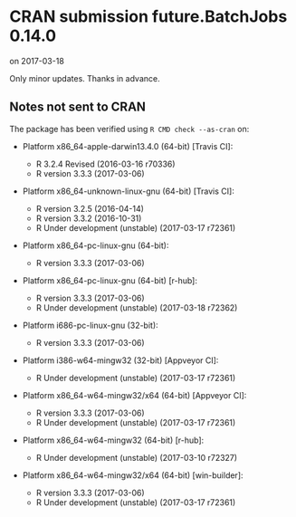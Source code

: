# CRAN submission future.BatchJobs 0.14.0

on 2017-03-18

Only minor updates. Thanks in advance.


## Notes not sent to CRAN

The package has been verified using `R CMD check --as-cran` on:

* Platform x86_64-apple-darwin13.4.0 (64-bit) [Travis CI]:
  - R 3.2.4 Revised (2016-03-16 r70336)
  - R version 3.3.3 (2017-03-06)
  
* Platform x86_64-unknown-linux-gnu (64-bit) [Travis CI]:
  - R version 3.2.5 (2016-04-14)
  - R version 3.3.2 (2016-10-31)
  - R Under development (unstable) (2017-03-17 r72361)

* Platform x86_64-pc-linux-gnu (64-bit):
  - R version 3.3.3 (2017-03-06)

* Platform x86_64-pc-linux-gnu (64-bit) [r-hub]:
  - R version 3.3.3 (2017-03-06)
  - R Under development (unstable) (2017-03-18 r72362)

* Platform i686-pc-linux-gnu (32-bit):
  - R version 3.3.3 (2017-03-06)

* Platform i386-w64-mingw32 (32-bit) [Appveyor CI]:
  - R Under development (unstable) (2017-03-17 r72361)

* Platform x86_64-w64-mingw32/x64 (64-bit) [Appveyor CI]:
  - R version 3.3.3 (2017-03-06)
  - R Under development (unstable) (2017-03-17 r72361)

* Platform x86_64-w64-mingw32 (64-bit) [r-hub]:
  - R Under development (unstable) (2017-03-10 r72327)

* Platform x86_64-w64-mingw32/x64 (64-bit) [win-builder]:
  - R version 3.3.3 (2017-03-06)
  - R Under development (unstable) (2017-03-17 r72361)
